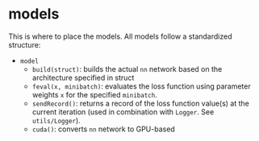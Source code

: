 # models  

This is where to place the models. All models follow a standardized structure:

* `model`
  * `build(struct)`: builds the actual `nn` network based on the architecture specified in struct
  * `feval(x, minibatch)`: evaluates the loss function using parameter weights `x` for the specified `minibatch`.
  * `sendRecord()`: returns a record of the loss function value(s) at the current iteration (used in combination with `Logger`. See `utils/Logger`).
  * `cuda()`: converts `nn` network to GPU-based
